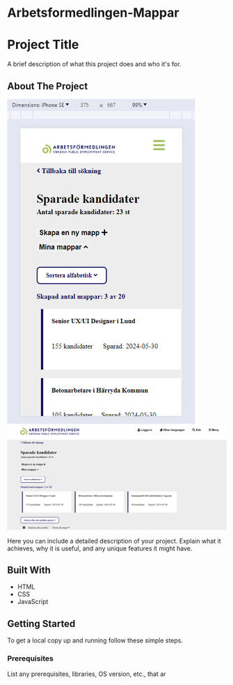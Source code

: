 # Arbetsformedlingen-Mappar

# Project Title

A brief description of what this project does and who it's for.

## About The Project

![Project Screenshot](./mobil.png)
![Project Screenshot](./desktop.png)

Here you can include a detailed description of your project. Explain what it achieves, why it is useful, and any unique features it might have.

## Built With

- HTML
- CSS
- JavaScript

## Getting Started

To get a local copy up and running follow these simple steps.

### Prerequisites

List any prerequisites, libraries, OS version, etc., that ar
